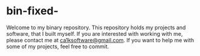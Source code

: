 # bin-fixed-
Welcome to my binary repository. This repository holds my projects and software, that I built myself. If you are interested with working with me, please contact me at ca1ksoftware@gmail.com. If you want to help me with some of my projects, feel free to commit.
